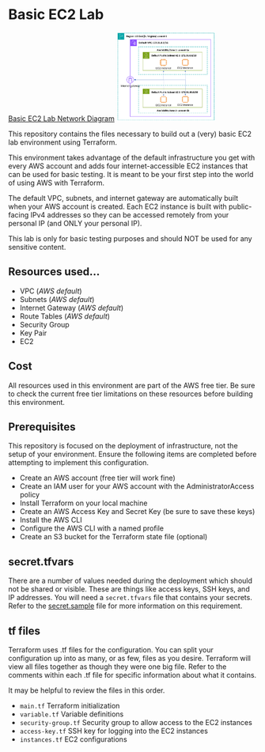 # Basic EC2 Lab
[Basic EC2 Lab Network Diagram](Basic%20EC2%20Lab%20Network%20Diagram.png|width=200)
<img src="Basic%20EC2%20Lab%20Network%20Diagram.png" width="200">

This repository contains the files necessary to build out
a (very) basic EC2 lab environment using Terraform.

This environment takes advantage of the default infrastructure
you get with every AWS account and adds four internet-accessible
EC2 instances that can be used for basic testing. It is meant to
be your first step into the world of using AWS with Terraform.

The default VPC, subnets, and internet gateway are automatically
built when your AWS account is created. Each EC2 instance is built
with public-facing IPv4 addresses so they can be accessed remotely
from your personal IP (and ONLY your personal IP).

This lab is only for basic testing purposes and
should NOT be used for any sensitive content.

## Resources used…
- VPC (*AWS default*)
- Subnets (*AWS default*)
- Internet Gateway (*AWS default*)
- Route Tables (*AWS default*)
- Security Group
- Key Pair
- EC2

## Cost
All resources used in this environment are part of the AWS free tier. 
Be sure to check the current free tier limitations on these
resources before building this environment.

## Prerequisites
This repository is focused on the deployment of infrastructure, 
not the setup of your environment. 
Ensure the following items are completed before 
attempting to implement this configuration.
- Create an AWS account (free tier will work fine)
- Create an IAM user for your AWS account with the AdministratorAccess policy
- Install Terraform on your local machine
- Create an AWS Access Key and Secret Key (be sure to save these keys)
- Install the AWS CLI
- Configure the AWS CLI with a named profile
- Create an S3 bucket for the Terraform state file (optional)

## secret.tfvars
There are a number of values needed during the deployment which 
should not be shared or visible. These are things like access keys, 
SSH keys, and IP addresses. 
You will need a `secret.tfvars` file that contains your secrets.
Refer to the [secret.sample](secret.sample) file for more information on this requirement.

## tf files
Terraform uses .tf files for the configuration. 
You can split your configuration up into as many, or as few, files as you desire. 
Terraform will view all files together as though they were one big file. 
Refer to the comments within each .tf file for specific information about what it contains.

It may be helpful to review the files in this order.
- `main.tf` Terraform initialization
- `variable.tf` Variable definitions 
- `security-group.tf` Security group to allow access to the EC2 instances
- `access-key.tf` SSH key for logging into the EC2 instances
- `instances.tf` EC2 configurations


